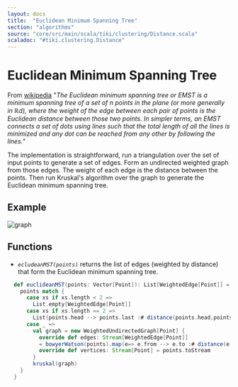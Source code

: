 ```yaml
---
layout: docs 
title:  "Euclidean Minimum Spanning Tree"
section: "algorithms"
source: "core/src/main/scala/tiki/clustering/Distance.scala"
scaladoc: "#tiki.clustering.Distance"
---
```

# Euclidean Minimum Spanning Tree

From [wikipedia](https://en.wikipedia.org/wiki/Euclidean_minimum_spanning_tree)
"_The Euclidean minimum spanning tree or EMST is a minimum spanning 
tree of a set of n points in the plane (or more generally in ℝd), 
where the weight of the edge between each pair of points is the 
Euclidean distance between those two points. In simpler terms, an EMST 
connects a set of dots using lines such that the total length of all the 
lines is minimized and any dot can be reached from any other by following the lines._"


The implementation is straightforward, run a triangulation over the set of input points
to generate a set of edges. Form an undirected weighted graph from those edges. The 
weight of each edge is the distance between the points.
Then run Kruskal's algorithm over the graph to generate the Euclidean minimum spanning tree.

## Example

![graph](https://raw.github.com/lewismj/tiki/master/docs/src/main/resources/microsite/img/emst.png)

## Functions

- _`ecludeanMST(points)`_ returns the list of edges (weighted by distance) that form the Euclidean minimum
spanning tree.

```scala
  def euclideanMST(points: Vector[Point]): List[WeightedEdge[Point]] = {
    points match {
      case xs if xs.length < 2 =>
        List.empty[WeightedEdge[Point]]
      case xs if xs.length == 2 =>
        List(points.head --> points.last :# distance(points.head,points.last))
      case _ =>
        val graph = new WeightedUndirectedGraph[Point] {
          override def edges: Stream[WeightedEdge[Point]]
          = bowyerWatson(points).map(e=> e.from --> e.to :# distance(e.from,e.to)).toStream
          override def vertices: Stream[Point] = points.toStream
        }
        kruskal(graph)
    }
  }
```

